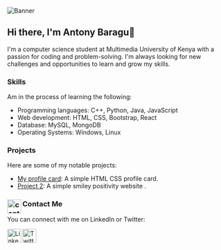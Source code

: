 <!-- Banner -->
![Banner](https://b-aragu.github.io/profile-card/Screenshot%20from%202023-02-19%2009-27-34.png)

## Hi there, I'm Antony Baragu👋

I'm a computer science student at Multimedia University of Kenya with a passion for coding and problem-solving. I'm always looking for new challenges and opportunities to learn and grow my skills.

### Skills
Am in the process  of learning  the following:
- Programming languages: C++, Python, Java, JavaScript
- Web development: HTML, CSS, Bootstrap, React
- Database: MySQL, MongoDB
- Operating Systems: Windows, Linux

### Projects

Here are some of my notable projects:

- [My profile card](https://github.com/b-aragu/profile-card): A simple HTML CSS profile card.
- [Project 2](https://b-aragu.github.io/smile-/): A simple smiley positivity website .


### Contact Me [<img align="left" alt="contact" width="32px" src="https://img.icons8.com/color/48/000000/linkedin.png" />](https://linkedin.com/in/antony-baragu-5a4228252)

You can connect with me on LinkedIn or Twitter:

[<img align="left" alt="LinkedIn" width="32px" src="https://img.icons8.com/color/48/000000/linkedin.png" />](https://linkedin.com/in/antony-baragu-5a4228252)
[<img align="left" alt="Twitter" width="32px" src="https://img.icons8.com/dotty/80/null/twitter.svg" />](https://twitter.com/b_aragu)

<!--
**antonybaragu/antonybaragu** is a ✨ _special_ ✨ repository because its `README.md` (this file) appears on your GitHub profile.
-->
